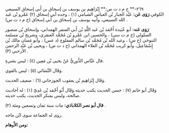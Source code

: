 ٢٦٩-** خ م د ت س:** إِبْرَاهِيم بن يوسف بن إسحاق بن أَبي إسحاق السبيعي الكوفي.**رَوَى عَن:** عَبْد الجبار بْن العباس الشبامي (١) ، وجده أبي إسحاق (٢) عَمْرو بْن عَبد الله السبيعي، وأبيه يوسف بن إسحاق بن أَبي إسحاق (خ م د ت س) .

**رَوَى عَنه:** أبو عُبَيدة أَحْمَد بْن عَبد اللَّهِ بْن أَبي السفر الهمداني، وإسحاق بْن منصور السلولي (خ م ت سي) ، والحسين ابن عَمْرو بْن مُحَمَّد العنقزي، وشريح بْن مسلمة التنوخي (خ س) ، وعبد الله بْن مُحَمَّد بْن سالم المفلوج (د عس) ، وأبو غسان مالك بْن إِسْمَاعِيل، وأبو كريب مُحَمَّد بْن العلاء الهمداني (خ د ت ص) ، ويحيى بْن عَبْد الرحمن الأرحبي (٣) .

قال عَبَّاس الدُّورِيُّ عَنْ يحيى بْن مَعِين (٤) : ليس بشيءٍ.

وَقَال النَّسَائي (٥) : ليس بالقوي.

وَقَال إِبْرَاهِيم بْن يعقوب الجوزجاني (٦) : ضعيف الحديث.

وَقَال أبو حاتم (٧) : حسن الحديث يكتب حديثه.وَقَال أَبُو أَحْمَد بْن عَدِيّ (١) : له أحاديث صالحة، وليس بمنكر الحديث، يكتب حديثه.

**قال أبو نصر الكلاباذي:** مات سنة ثمان وتسعين ومئة (٢) .

روى له الجماعة سوى ابْن ماجه.

**ومن الأَوهام:**